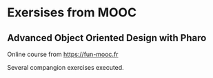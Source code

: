 # Exersises from MOOC
## Advanced Object Oriented Design with Pharo
Online course from https://fun-mooc.fr

Several compangion exercises executed.
